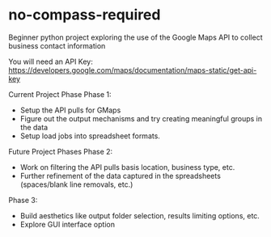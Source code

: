 # no-compass-required
Beginner python project exploring the use of the Google Maps API to collect business contact information

You will need an API Key:
https://developers.google.com/maps/documentation/maps-static/get-api-key

Current Project Phase
Phase 1:
* Setup the API pulls for GMaps
* Figure out the output mechanisms and try creating meaningful groups in the data
* Setup load jobs into spreadsheet formats.

Future Project Phases
Phase 2:
* Work on filtering the API pulls basis location, business type, etc.
* Further refinement of the data captured in the spreadsheets (spaces/blank line removals, etc.)

Phase 3:
* Build aesthetics like output folder selection, results limiting options, etc.
* Explore GUI interface option
